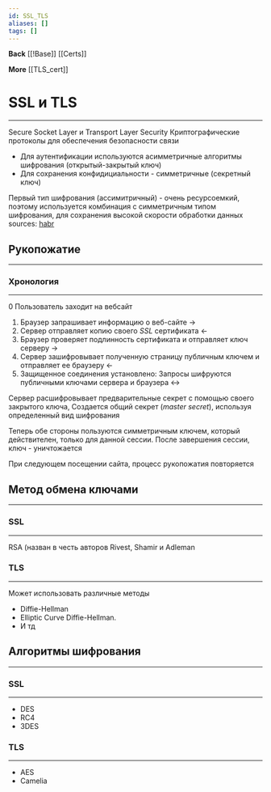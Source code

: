 ```yaml
---
id: SSL_TLS
aliases: []
tags: []
---
```


**Back**
    [[!Base]]
    [[Certs]]

**More**
    [[TLS_cert]]

# SSL и TLS
---
Secure Socket Layer и Transport Layer Security
Криптографические протоколы для обеспечения безопасности связи

- Для аутентификации используются асимметричные алгоритмы шифрования (открытый-закрытый ключ)
- Для сохранения конфидициальности - симметричные (секретный ключ)

Первый тип шифрования (ассимитричный) - очень ресурсоемкий, поэтому используется комбинация c симметричным типом шифрования, для сохранения высокой скорости обработки данных
sources: [habr](https://habr.com/ru/companies/1cloud/articles/326292/)

## Рукопожатие
---

### Хронология
---
0 Пользователь заходит на вебсайт

1. Браузер запрашивает информацию о веб-сайте ->
2. Сервер отправляет копию своего *SSL* сертификата <-
3. Браузер проверяет подлинность сертификата и отправляет ключ серверу ->
4. Сервер зашифровывает полученную страницу публичным ключем и отправляет ее браузеру <-
5. Защищенное соединения установлено: Запросы шифруются публичными ключами сервера и браузера <->

Сервер расшифровывает предварительные секрет с помощью своего закрытого ключа,
Создается общий секрет (*master secret*), используя определенный вид шифрования

Теперь обе стороны пользуются симметричным ключем, который действителен, только для данной сессии.
После завершения сессии, ключ - уничтожается

При следующем посещении сайта, процесс рукопожатия повторяется


## Метод обмена ключами
---

### SSL
---
RSA (назван в честь авторов Rivest, Shamir и Adleman


### TLS
---
Может использовать различные методы
- Diffie-Hellman
- Elliptic Curve Diffie-Hellman.
- И тд


## Алгоритмы шифрования
---

### SSL
---
- DES
- RC4
- 3DES


### TLS
---
- AES
- Camelia
